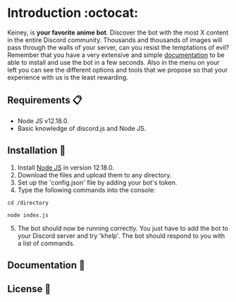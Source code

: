 # Introduction :octocat:

Keiney, is **your favorite anime bot**. Discover the bot with the most X content in the entire Discord community. Thousands and thousands of images will pass through the walls of your server, can you resist the temptations of evil?
Remember that you have a very extensive and simple [documentation](https://keiney.com/documentation/) to be able to install and use the bot in a few seconds. Also in the menu on your left you can see the different options and tools that we propose so that your experience with us is the least rewarding.

## Requirements 📋

- Node JS v12.18.0.
- Basic knowledge of discord.js and Node JS.

## Installation 🔧

1. Install [Node JS](https://nodejs.org/) in version 12.18.0.
2. Download the files and upload them to any directory.
3. Set up the 'config.json' file by adding your bot's token.
4. Type the following commands into the console:
```
cd /directory
```
```
node index.js
```
5. The bot should now be running correctly. You just have to add the bot to your Discord server and try 'khelp'. The bot should respond to you with a list of commands.

## Documentation 📖

## License 📄
